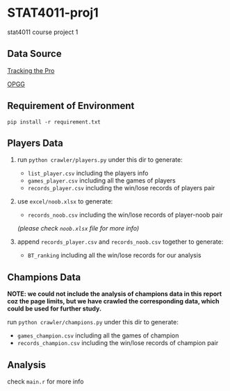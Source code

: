 # STAT4011-proj1
stat4011 course project 1


## Data Source
[Tracking the Pro](https://www.trackingthepros.com/bootcamp)

[OPGG](https://euw.op.gg)


## Requirement of Environment
`pip install -r requirement.txt`


## Players Data
1. run `python crawler/players.py` under this dir to generate:

    + `list_player.csv` including the players info
    + `games_player.csv` including all the games of players
    + `records_player.csv` including the win/lose records of players pair

2. use `excel/noob.xlsx` to generate: 

    + `records_noob.csv` including the win/lose records of player-noob pair

    *(please check `noob.xlsx` file for more info)*

3. append `records_player.csv` and `records_noob.csv` together to generate:

    + `BT_ranking` including all the win/lose records for our analysis


## Champions Data
**NOTE: we could not include the analysis of champions data in this report coz the page limits, but we have crawled the corresponding data, which could be used for further study.**

run `python crawler/champions.py` under this dir to generate:

+ `games_champion.csv` including all the games of champion
+ `records_champion.csv` including the win/lose records of champion pair


## Analysis
check `main.r` for more info
